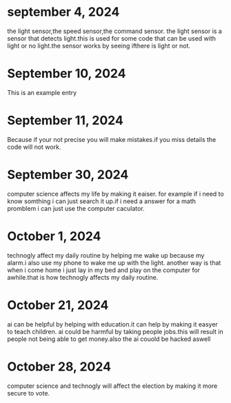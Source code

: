 # september 4, 2024

the light sensor,the speed sensor,the command sensor.
the light sensor is a sensor that detects light.this is used for some code that can be used with light or no light.the sensor works by seeing ifthere is light or not.

# September 10, 2024

This is an example entry

# September 11, 2024

Because if your not precise you will make mistakes.if you miss details the code will not work.

# September 30, 2024

computer science affects my life by making it eaiser. for example if i need to know somthing i can just search it up.if i need a answer for a math promblem i can just use the computer caculator.

# October 1, 2024
technogly affect my daily routine by helping me wake up because my alarm.i also use my phone to wake me up with the light. another way is that when i come home i just lay in my bed and play on the computer for awhile.that is how technogly affects my daily routine.

# October 21, 2024

ai can be helpful by helping with education.it can help by making it easyer to teach children.
ai could be harmful by taking people jobs.this will result in people not being able to get money.also the ai couold be hacked aswell

# October 28, 2024
computer science and technogly will affect the election by making it more secure to vote.

